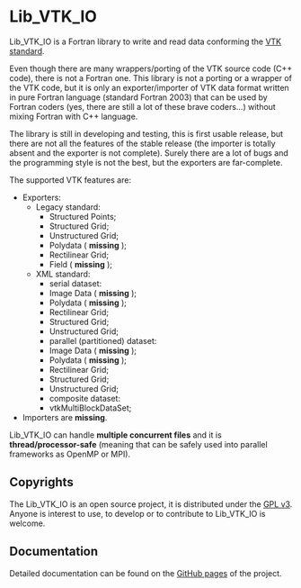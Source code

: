 # Lib\_VTK\_IO

Lib\_VTK\_IO is a Fortran library to write and read data conforming the [VTK standard](http://www.vtk.org/).

Even though there are many wrappers/porting of the VTK source code (C++ code), there is not a Fortran one. This library is not a porting or a wrapper of the VTK code, but it is only an exporter/importer of VTK data format written in pure Fortran language (standard Fortran 2003) that can be used by Fortran coders (yes, there are still a lot of these brave coders...) without mixing Fortran with C++ language.


The library is still in developing and testing, this is first usable release, but there are not all the features of the stable release (the importer is totally absent and the exporter is not complete). Surely there are a lot of bugs and the programming style is not the best, but the exporters are far-complete.

The supported VTK features are:
* Exporters:
  - Legacy standard:
    + Structured Points;
    + Structured Grid;
    + Unstructured Grid;
    + Polydata ( __missing__ );
    + Rectilinear Grid;
    + Field ( __missing__ );
  - XML standard:
    + serial dataset:
    * Image Data ( __missing__ );
    * Polydata ( __missing__ );
    * Rectilinear Grid;
    * Structured Grid;
    * Unstructured Grid;
    + parallel (partitioned) dataset:
    * Image Data ( __missing__ );
    * Polydata ( __missing__ );
    * Rectilinear Grid;
    * Structured Grid;
    * Unstructured Grid;
    + composite dataset:
    * vtkMultiBlockDataSet;
* Importers are __missing__.

Lib\_VTK\_IO can handle __multiple concurrent files__ and it is __thread/processor-safe__ (meaning that can be safely used into parallel frameworks as OpenMP or MPI).

## Copyrights

The Lib\_VTK\_IO is an open source project, it is distributed under the [GPL v3](http://www.gnu.org/licenses/gpl-3.0.html). Anyone is interest to use, to develop or to contribute to Lib\_VTK\_IO is welcome.

## Documentation

Detailed documentation can be found on the [GitHub pages](http://szaghi.github.com/Lib_VTK_IO/index.html) of the project.
